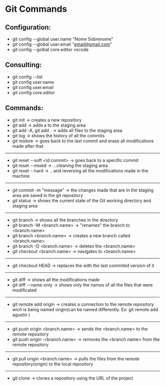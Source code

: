 # Git Commands

## Configuration:

- git config --global user.name "Nome Sobrenome"
- git config --global user.email "email@gmail.com"
- git config --golbal core.editor vscode 

## Consulting: 

- git config --list
- git config user.name
- git config user.email
- git config core.editor

## Commands:

- git init ->                                creates a new repository
- git add <file> ->                          adds a <file> to the staging area
- git add -A, git add . ->                   adds all files to the staging area
- git log ->                                 shows the history of all the commits
- git restore <file> ->                      goes back to the last commit and erase all modifications made after that
     
---
     
- git reset --soft  <id.commit> ->           goes back to a specific commit
- git reset --mixed ->                       ...cleaning the staging area
- git reset --hard ->                        ...and reversing all the modifications made in the machine 
     
---
      
- git commit -m "message" ->                 the changes made that are in the staging area are saved in the git repository
- git status ->                              shows the current state of the Git working directory and staging area
     
---
    
- git branch ->                              shows all the branches in the directory
- git branch -M <branch.name> ->             "renames" the branch to <branch.name>
- git branch <branch.name> ->                creates a new branch called <branch.name>
- git branch -D <branch.name> ->             deletes the <branch.name>
- git checkout <branch.name> ->              navigates to <branch.name>
     
---
    
- git checkout HEAD <file> ->                replaces the <file> with the last commited version of it 
     
---
    
- git diff ->                                shows all the modifications made
- git diff --name-only ->                    shows only the names of all the files that were modificated
     
---
    
- git remote add origin <remote repo url> -> creates a connection to the remote repository wich is being named origin(can be named differently. Ex: git remote add agustin <remote repo url>)
        
---
    
- git push origin <branch.name> ->           sends the <branch.name> to the remote repository
- git push origin :<branch.name> ->          removes the <branch.name> from the remote repository
     
---
    
- git pull origin <branch.name> ->           pulls the files from the remote repository(origin) to the local repository
     
---
    
- git clone <link> ->                         clones a repository using the URL of the project
